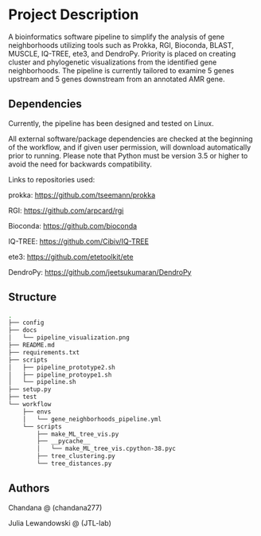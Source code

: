 
<h1> Project Description </h1>
A bioinformatics software pipeline to simplify the analysis of gene neighborhoods utilizing tools such as Prokka, RGI, Bioconda, BLAST, MUSCLE, IQ-TREE, ete3, and DendroPy. Priority is placed on creating cluster and phylogenetic visualizations from the identified gene neighborhoods. The pipeline is currently tailored to examine 5 genes upstream and 5 genes downstream from an annotated AMR gene.

<h2> Dependencies </h2>
Currently, the pipeline has been designed and tested on Linux.


All external software/package dependencies are checked at the beginning of the workflow, and if given user permission, will download automatically prior to running. Please note that Python must be version 3.5 or higher to avoid the need for backwards compatibility.

Links to repositories used:

prokka: https://github.com/tseemann/prokka

RGI: https://github.com/arpcard/rgi

Bioconda: https://github.com/bioconda

IQ-TREE: https://github.com/Cibiv/IQ-TREE

ete3: https://github.com/etetoolkit/ete

DendroPy: https://github.com/jeetsukumaran/DendroPy

<h2> Structure </h2> 

```bash
.
├── config
├── docs
│   └── pipeline_visualization.png
├── README.md
├── requirements.txt
├── scripts
│   ├── pipeline_prototype2.sh
│   ├── pipeline_protoype1.sh
│   └── pipeline.sh
├── setup.py
├── test
└── workflow
    ├── envs
    │   └── gene_neighborhoods_pipeline.yml
    └── scripts
        ├── make_ML_tree_vis.py
        ├── __pycache__
        │   └── make_ML_tree_vis.cpython-38.pyc
        ├── tree_clustering.py
        └── tree_distances.py
```

<h2> Authors </h2>
Chandana @ (chandana277)

Julia Lewandowski @ (JTL-lab)
